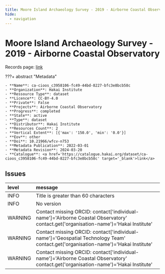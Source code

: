 ```yaml
---
title: Moore Island Archaeology Survey - 2019 - Airborne Coastal Observatory
hide:
  - navigation
---
```


# Moore Island Archaeology Survey - 2019 - Airborne Coastal Observatory

Records page: <a href='https://catalogue.hakai.org/dataset/ca-cioos_c3958106-fc49-44bd-8227-bfc3e8bcb58c' target='_blank'>link</a>

???+ abstract "Metadata"

    - **Name**: ca-cioos_c3958106-fc49-44bd-8227-bfc3e8bcb58c 
    - **Organization**: Hakai Institute 
    - **Ressource Type**: dataset 
    - **Licence**: CC-BY-4.0 
    - **Private**: False 
    - **Projects**: Airborne Coastal Observatory 
    - **Progress**: completed 
    - **State**: active 
    - **Type**: dataset 
    - **Distributor**: Hakai Institute 
    - **Resources Count**: 2 
    - **Vertical Extent**: [{'max': '150.0', 'min': '0.0'}] 
    - **Eov**: other 
    - **Doi**: 10.21966/wfcv-n753 
    - **Metadata Publication**: 2022-03-01 
    - **Metadata Revision**: 2024-03-20 
    - **Catalogue**: <a href='https://catalogue.hakai.org/dataset/ca-cioos_c3958106-fc49-44bd-8227-bfc3e8bcb58c' target='_blank'>link</a> 

<div id='map'></div>




## Issues
| level   | message                                                                                                                             |
|:--------|:------------------------------------------------------------------------------------------------------------------------------------|
| INFO    | Title is greater than 60 characters                                                                                                 |
| INFO    | No version                                                                                                                          |
| WARNING | Contact missing ORCID: contact['individual-name']='Airborne Coastal Observatory' contact.get('organisation-name')='Hakai Institute' |
| WARNING | Contact missing ORCID: contact['individual-name']='Geospatial Technology Team' contact.get('organisation-name')='Hakai Institute'   |
| WARNING | Contact missing ORCID: contact['individual-name']='Airborne Coastal Observatory' contact.get('organisation-name')='Hakai Institute' |


<script>
   document.addEventListener("DOMContentLoaded", function() {
    var map = L.map('map').setView([51.505, -125.09], 5);
    L.tileLayer('https://tile.openstreetmap.org/{z}/{x}/{y}.png', {
        maxZoom: 19,
        attribution: '&copy; <a href="http://www.openstreetmap.org/copyright">OpenStreetMap</a>'
    }).addTo(map);
    var geojsonFeature = {
        "type": "Feature",
        "properties": {
            "name" : "Moore Island Archaeology Survey - 2019 - Airborne Coastal Observatory"
        },
        "geometry": {'type': 'Polygon', 'coordinates': [[[-129.5, 52.65], [-129.4, 52.65], [-129.4, 52.7], [-129.5, 52.7], [-129.5, 52.65]]]}
    }
    L.geoJSON(geojsonFeature).addTo(map);
   })
</script>